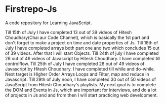 # Firstrepo-Js
A code repository for Learning JavaScript.

Till 15th of July I have completed 13 out of 39 videos of Hitesh Choudhary(Chai aur Code Channel), which is basically the 1st part and don't forget to make a project on time and date properties of Js. 
Till 18th of July I have completed arrays both part one and two which concludes 15 out of 39 videos. After that I will start Objects.
Till 24th of july I have completed 26 out of 49 videos of Javascript by Hitesh Choudhary. I have completed till controlflow.
Till 25th of July I have completed 28 out of 49 videos of Javascript by Hitesh Choudhary. I have completed till while and do-while. Next target is Higher Order Arrays Loops and Filter, map and reduce in Javascript.
Till 29th of July noon, I have completed 30 out of 50 videos of JavaScript from Hitesh Choudhary's playlists. My next goal is to complete the DOM and Events in Js, which are important for interviews, and do a lot of projects in Js and and from then I will start practicing web development. 

